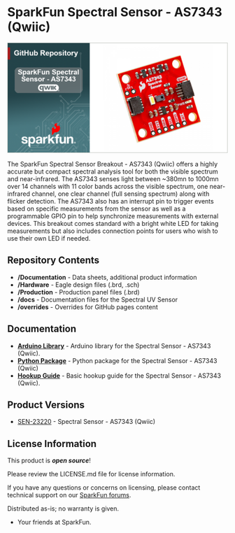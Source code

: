SparkFun Spectral Sensor - AS7343 (Qwiic)
=========================================
[![Banner image for Spectral Sensor - AS7343](./docs/assets/img/AS7343_GH_Banner.png)](https://www.sparkfun.com/sparkfun-spectral-sensor-as7343-qwiic.html) 


The SparkFun Spectral Sensor Breakout - AS7343 (Qwiic) offers a highly accurate but compact spectral analysis tool for both the visible spectrum and near-infrared. The AS7343 senses light between ~380mn to 1000mn over 14 channels with 11 color bands across the visible spectrum, one near-infrared channel, one clear channel (full sensing spectrum) along with flicker detection. The AS7343 also has an interrupt pin to trigger events based on specific measurements from the sensor as well as a programmable GPIO pin to help synchronize measurements with external devices. This breakout comes standard with a bright white LED for taking measurements but also includes connection points for users who wish to use their own LED if needed.

Repository Contents
-------------------

* **/Documentation** - Data sheets, additional product information
* **/Hardware** - Eagle design files (.brd, .sch)
* **/Production** - Production panel files (.brd)
* **/docs** -  Documentation files for the Spectral UV Sensor
* **/overrides** -  Overrides for GitHub pages content

Documentation
--------------
* **[Arduino Library](https://github.com/sparkfun/SparkFun_AS7343_Arduino_Library/tree/main)** - Arduino library for the Spectral Sensor - AS7343 (Qwiic).
* **[Python Package](https://github.com/sparkfun/qwiic_as7343_py)** - Python package for the Spectral Sensor - AS7343 (Qwiic)
* **[Hookup Guide](https://docs.sparkfun.com/SparkFun_Spectral_Sensor_Breakout_AS7343_Qwiic)** - Basic hookup guide for the Spectral Sensor - AS7343 (Qwiic).

Product Versions
----------------
* [SEN-23220](https://www.sparkfun.com/sparkfun-spectral-sensor-as7343-qwiic.html) - Spectral Sensor - AS7343 (Qwiic)

License Information
-------------------

This product is _**open source**_! 

Please review the LICENSE.md file for license information. 

If you have any questions or concerns on licensing, please contact technical support on our [SparkFun forums](https://forum.sparkfun.com/viewforum.php?f=152).

Distributed as-is; no warranty is given.

- Your friends at SparkFun.